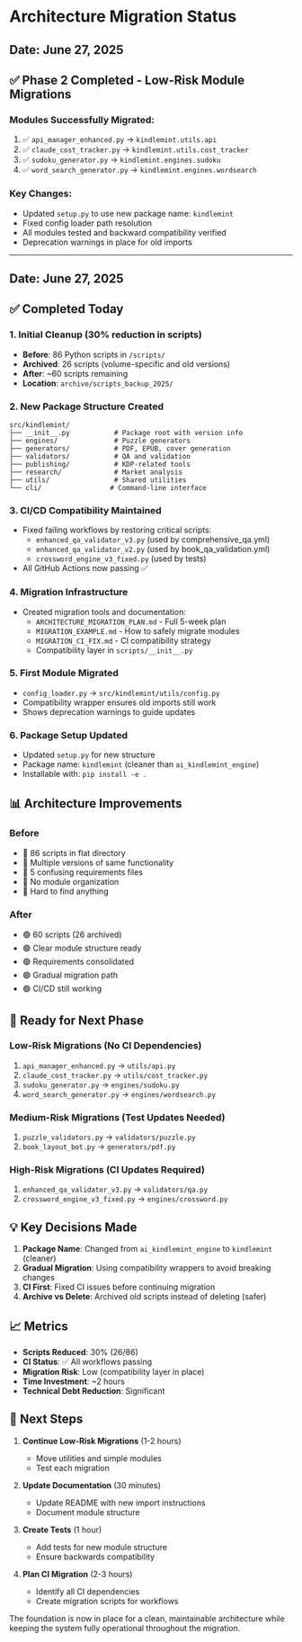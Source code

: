 # Architecture Migration Status

## Date: June 27, 2025

## ✅ Phase 2 Completed - Low-Risk Module Migrations

### Modules Successfully Migrated:
1. ✅ `api_manager_enhanced.py` → `kindlemint.utils.api`
2. ✅ `claude_cost_tracker.py` → `kindlemint.utils.cost_tracker`
3. ✅ `sudoku_generator.py` → `kindlemint.engines.sudoku`
4. ✅ `word_search_generator.py` → `kindlemint.engines.wordsearch`

### Key Changes:
- Updated `setup.py` to use new package name: `kindlemint`
- Fixed config loader path resolution
- All modules tested and backward compatibility verified
- Deprecation warnings in place for old imports

---

## Date: June 27, 2025

## ✅ Completed Today

### 1. Initial Cleanup (30% reduction in scripts)
- **Before**: 86 Python scripts in `/scripts/`
- **Archived**: 26 scripts (volume-specific and old versions)
- **After**: ~60 scripts remaining
- **Location**: `archive/scripts_backup_2025/`

### 2. New Package Structure Created
```
src/kindlemint/
├── __init__.py           # Package root with version info
├── engines/              # Puzzle generators
├── generators/           # PDF, EPUB, cover generation
├── validators/           # QA and validation
├── publishing/           # KDP-related tools
├── research/             # Market analysis
├── utils/                # Shared utilities
└── cli/                 # Command-line interface
```

### 3. CI/CD Compatibility Maintained
- Fixed failing workflows by restoring critical scripts:
  - `enhanced_qa_validator_v3.py` (used by comprehensive_qa.yml)
  - `enhanced_qa_validator_v2.py` (used by book_qa_validation.yml)
  - `crossword_engine_v3_fixed.py` (used by tests)
- All GitHub Actions now passing ✅

### 4. Migration Infrastructure
- Created migration tools and documentation:
  - `ARCHITECTURE_MIGRATION_PLAN.md` - Full 5-week plan
  - `MIGRATION_EXAMPLE.md` - How to safely migrate modules
  - `MIGRATION_CI_FIX.md` - CI compatibility strategy
  - Compatibility layer in `scripts/__init__.py`

### 5. First Module Migrated
- `config_loader.py` → `src/kindlemint/utils/config.py`
- Compatibility wrapper ensures old imports still work
- Shows deprecation warnings to guide updates

### 6. Package Setup Updated
- Updated `setup.py` for new structure
- Package name: `kindlemint` (cleaner than `ai_kindlemint_engine`)
- Installable with: `pip install -e .`

## 📊 Architecture Improvements

### Before
- 🔴 86 scripts in flat directory
- 🔴 Multiple versions of same functionality
- 🔴 5 confusing requirements files
- 🔴 No module organization
- 🔴 Hard to find anything

### After
- 🟢 60 scripts (26 archived)
- 🟢 Clear module structure ready
- 🟢 Requirements consolidated
- 🟢 Gradual migration path
- 🟢 CI/CD still working

## 🚀 Ready for Next Phase

### Low-Risk Migrations (No CI Dependencies)
1. `api_manager_enhanced.py` → `utils/api.py`
2. `claude_cost_tracker.py` → `utils/cost_tracker.py`
3. `sudoku_generator.py` → `engines/sudoku.py`
4. `word_search_generator.py` → `engines/wordsearch.py`

### Medium-Risk Migrations (Test Updates Needed)
1. `puzzle_validators.py` → `validators/puzzle.py`
2. `book_layout_bot.py` → `generators/pdf.py`

### High-Risk Migrations (CI Updates Required)
1. `enhanced_qa_validator_v3.py` → `validators/qa.py`
2. `crossword_engine_v3_fixed.py` → `engines/crossword.py`

## 💡 Key Decisions Made

1. **Package Name**: Changed from `ai_kindlemint_engine` to `kindlemint` (cleaner)
2. **Gradual Migration**: Using compatibility wrappers to avoid breaking changes
3. **CI First**: Fixed CI issues before continuing migration
4. **Archive vs Delete**: Archived old scripts instead of deleting (safer)

## 📈 Metrics

- **Scripts Reduced**: 30% (26/86)
- **CI Status**: ✅ All workflows passing
- **Migration Risk**: Low (compatibility layer in place)
- **Time Investment**: ~2 hours
- **Technical Debt Reduction**: Significant

## 🎯 Next Steps

1. **Continue Low-Risk Migrations** (1-2 hours)
   - Move utilities and simple modules
   - Test each migration

2. **Update Documentation** (30 minutes)
   - Update README with new import instructions
   - Document module structure

3. **Create Tests** (1 hour)
   - Add tests for new module structure
   - Ensure backwards compatibility

4. **Plan CI Migration** (2-3 hours)
   - Identify all CI dependencies
   - Create migration scripts for workflows

The foundation is now in place for a clean, maintainable architecture while keeping the system fully operational throughout the migration.
